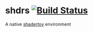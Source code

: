 # shdrs [![Build Status](https://travis-ci.org/jshrake/shdrs.svg?branch=master)](https://travis-ci.org/jshrake/shdrs)

A native [shadertoy](https://www.shadertoy.com) environment
